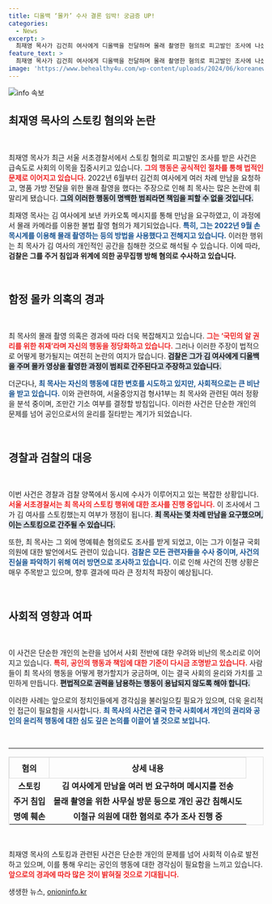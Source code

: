 ```yaml
---
title: 디올백 ‘몰카’ 수사 결론 임박! 궁금증 UP!
categories:
  - News
excerpt: >
  최재영 목사가 김건희 여사에게 디올백을 전달하며 몰래 촬영한 혐의로 피고발인 조사에 나섰다. 스토킹과 주거 침입 등 의혹이 일파만파로 커지며 검찰과 경찰의 수사가 진행 중인 가운데, 그의 주장과 진실이 충돌하고 있다.
feature_text: >
  최재영 목사가 김건희 여사에게 디올백을 전달하며 몰래 촬영한 혐의로 피고발인 조사에 나섰다. 스토킹과 주거 침입 등 의혹이 일파만파로 커지며 검찰과 경찰의 수사가 진행 중인 가운데, 그의 주장과 진실이 충돌하고 있다.
image: 'https://www.behealthy4u.com/wp-content/uploads/2024/06/koreanews.jpg'
---
```


<p><img src="https://www.behealthy4u.com/wp-content/uploads/2024/06/koreanews.jpg" alt="info 속보" /></p>

<h2 data-ke-size="size26">최재영 목사의 스토킹 혐의와 논란</h2>

<p data-ke-size="size16">&nbsp;</p>

<p>최재영 목사가 최근 서울 서초경찰서에서 스토킹 혐의로 피고발인 조사를 받은 사건은 급속도로 사회의 이목을 집중시키고 있습니다. <b><span style="color: #ee2323;">그의 행동은 공식적인 절차를 통해 법적인 문제로 이어지고 있습니다.</span></b> 2022년 6월부터 김건희 여사에게 여러 차례 만남을 요청하고, 명품 가방 전달을 위한 몰래 촬영을 했다는 주장으로 인해 최 목사는 많은 논란에 휘말리게 됐습니다. <b><span style="background-color: #21538527;">그의 이러한 행동이 명백한 범죄라면 책임을 피할 수 없을 것입니다.</span></b> </p>

<p>최재영 목사는 김 여사에게 보낸 카카오톡 메시지를 통해 만남을 요구하였고, 이 과정에서 몰래 카메라를 이용한 불법 촬영 혐의가 제기되었습니다. <b><span style="color: #1a5490;">특히, 그는 2022년 9월 손목시계를 이용해 몰래 촬영하는 등의 방법을 사용했다고 전해지고 있습니다.</span></b> 이러한 행위는 최 목사가 김 여사의 개인적인 공간을 침해한 것으로 해석될 수 있습니다. 이에 따라, <b>검찰은 그를 주거 침입과 위계에 의한 공무집행 방해 혐의로 수사하고 있습니다.</b></p>

<p data-ke-size="size16">&nbsp;</p>

<h2 data-ke-size="size26">함정 몰카 의혹의 경과</h2>

<p data-ke-size="size16">&nbsp;</p>

<p>최 목사의 몰래 촬영 의혹은 경과에 따라 더욱 복잡해지고 있습니다. <b><span style="color: #ee2323;">그는 ‘국민의 알 권리를 위한 취재’라며 자신의 행동을 정당화하고 있습니다.</span></b> 그러나 이러한 주장이 법적으로 어떻게 평가될지는 여전히 논란의 여지가 많습니다. <b><span style="background-color: #21538527;">검찰은 그가 김 여사에게 디올백을 주며 몰카 영상을 촬영한 과정이 범죄로 간주된다고 주장하고 있습니다.</span></b></p>

<p>더군다나, <b><span style="color: #1a5490;">최 목사는 자신의 행동에 대한 변호를 시도하고 있지만, 사회적으로는 큰 비난을 받고 있습니다.</span></b> 이와 관련하여, 서울중앙지검 형사1부는 최 목사와 관련된 여러 정황을 분석 중이며, 조만간 기소 여부를 결정할 방침입니다. 이러한 사건은 단순한 개인의 문제를 넘어 공인으로서의 윤리를 질타받는 계기가 되었습니다.</p>

<p data-ke-size="size16">&nbsp;</p>

<h2 data-ke-size="size26">경찰과 검찰의 대응</h2>

<p data-ke-size="size16">&nbsp;</p>

<p>이번 사건은 경찰과 검찰 양쪽에서 동시에 수사가 이루어지고 있는 복잡한 상황입니다. <b><span style="color: #ee2323;">서울 서초경찰서는 최 목사의 스토킹 행위에 대한 조사를 진행 중입니다.</span></b> 이 조사에서 그가 김 여사를 스토킹했는지 여부가 쟁점이 됩니다. <b><span style="background-color: #21538527;">최 목사는 몇 차례 만남을 요구했으며, 이는 스토킹으로 간주될 수 있습니다.</span></b></p>

<p>또한, 최 목사는 그 외에 명예훼손 혐의로도 조사를 받게 되었고, 이는 그가 이철규 국회의원에 대한 발언에서도 관련이 있습니다. <b><span style="color: #1a5490;">검찰은 모든 관련자들을 수사 중이며, 사건의 진실을 파악하기 위해 여러 방면으로 조사하고 있습니다.</span></b> 이로 인해 사건의 진행 상황은 매우 주목받고 있으며, 향후 결과에 따라 큰 정치적 파장이 예상됩니다.</p>

<p data-ke-size="size16">&nbsp;</p>

<h2 data-ke-size="size26">사회적 영향과 여파</h2>

<p data-ke-size="size16">&nbsp;</p>

<p>이 사건은 단순한 개인의 논란을 넘어서 사회 전반에 대한 우려와 비난의 목소리로 이어지고 있습니다. <b><span style="color: #ee2323;">특히, 공인의 행동과 책임에 대한 기준이 다시금 조명받고 있습니다.</span></b> 사람들이 최 목사의 행동을 어떻게 평가할지가 궁금하며, 이는 결국 사회의 윤리와 가치를 고민하게 만듭니다. <b><span style="background-color: #21538527;">편법적으로 권력을 남용하는 행동이 용납되지 않도록 해야 합니다.</span></b></p>

<p>이러한 사례는 앞으로의 정치인들에게 경각심을 불러일으킬 필요가 있으며, 더욱 윤리적인 접근이 필요함을 시사합니다. <b><span style="color: #1a5490;">최 목사의 사건은 결국 한국 사회에서 개인의 권리와 공인의 윤리적 행동에 대한 심도 깊은 논의를 이끌어 낼 것으로 보입니다.</span></b></p>

<p data-ke-size="size16">&nbsp;</p>

<hr />

<table style="width:100%; border: 1px solid #ddd; border-collapse: collapse;">
  <tr>
    <th style="text-align:center; border: 1px solid #ddd; padding: 8px;">혐의</th>
    <th style="text-align:center; border: 1px solid #ddd; padding: 8px;">상세 내용</th>
  </tr>
  <tr>
    <td style="text-align: center; height: 17px;"><b>스토킹</b></td>
    <td style="text-align: center; height: 17px;"><b>김 여사에게 만남을 여러 번 요구하며 메시지를 전송</b></td>
  </tr>
  <tr>
    <td style="text-align: center; height: 17px;"><b>주거 침입</b></td>
    <td style="text-align: center; height: 17px;"><b>몰래 촬영을 위한 사무실 방문 등으로 개인 공간 침해시도</b></td>
  </tr>
  <tr>
    <td style="text-align: center; height: 17px;"><b>명예 훼손</b></td>
    <td style="text-align: center; height: 17px;"><b>이철규 의원에 대한 혐의로 추가 조사 진행 중</b></td>
  </tr>
</table>

<p data-ke-size="size16">&nbsp;</p>

<p>최재영 목사의 스토킹과 관련된 사건은 단순한 개인의 문제를 넘어 사회적 이슈로 발전하고 있으며, 이를 통해 우리는 공인의 행동에 대한 경각심이 필요함을 느끼고 있습니다. <b><span style="color: #ee2323;">앞으로의 경과에 따라 많은 것이 밝혀질 것으로 기대됩니다.</span></b></p>
생생한 뉴스, <a href="https://onioninfo.kr" rel="dofollow">onioninfo.kr</a>


